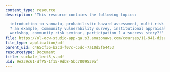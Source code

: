 ```yaml
---
content_type: resource
description: 'This resource contains the following topics:

  introduction to vanuatu, probabilistic hazard assessment, multi-risk database, preparedness
  ? an example, community vulnerability survey, institutional appraisal, community
  workshop, community risk seminar, participation ? a success story?!'
file: https://ol-ocw-studio-app-qa.s3.amazonaws.com/courses/11-941-disaster-vulnerability-and-resilience-spring-2005/9e239c61df751f159db85bc7809539af_suckale_lect3_s.pdf
file_type: application/pdf
parent_uid: c465cf36-b2cd-f07c-c5dc-7a10d5f64453
resourcetype: Document
title: suckale_lect3_s.pdf
uid: 9e239c61-df75-1f15-9db8-5bc7809539af
---
```

